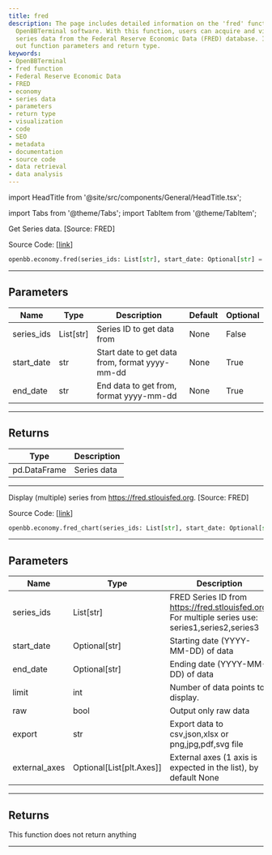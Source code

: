 ```yaml
---
title: fred
description: The page includes detailed information on the 'fred' function in the
  OpenBBTerminal software. With this function, users can acquire and visualize economic
  series data from the Federal Reserve Economic Data (FRED) database. It also lists
  out function parameters and return type.
keywords:
- OpenBBTerminal
- fred function
- Federal Reserve Economic Data
- FRED
- economy
- series data
- parameters
- return type
- visualization
- code
- SEO
- metadata
- documentation
- source code
- data retrieval
- data analysis
---
```


import HeadTitle from '@site/src/components/General/HeadTitle.tsx';

<HeadTitle title="economy.fred - Reference | OpenBB SDK Docs" />

import Tabs from '@theme/Tabs';
import TabItem from '@theme/TabItem';

<Tabs>
<TabItem value="model" label="Model" default>

Get Series data. [Source: FRED]

Source Code: [[link](https://github.com/OpenBB-finance/OpenBBTerminal/tree/main/openbb_terminal/economy/fred_model.py#L208)]

```python
openbb.economy.fred(series_ids: List[str], start_date: Optional[str] = None, end_date: Optional[str] = None)
```

---

## Parameters

| Name | Type | Description | Default | Optional |
| ---- | ---- | ----------- | ------- | -------- |
| series_ids | List[str] | Series ID to get data from | None | False |
| start_date | str | Start date to get data from, format yyyy-mm-dd | None | True |
| end_date | str | End data to get from, format yyyy-mm-dd | None | True |


---

## Returns

| Type | Description |
| ---- | ----------- |
| pd.DataFrame | Series data |
---

</TabItem>
<TabItem value="view" label="Chart">

Display (multiple) series from https://fred.stlouisfed.org. [Source: FRED]

Source Code: [[link](https://github.com/OpenBB-finance/OpenBBTerminal/tree/main/openbb_terminal/economy/fred_view.py#L76)]

```python
openbb.economy.fred_chart(series_ids: List[str], start_date: Optional[str] = None, end_date: Optional[str] = None, limit: int = 10, get_data: bool = False, raw: bool = False, export: str = "", external_axes: Optional[List[matplotlib.axes._axes.Axes]] = None)
```

---

## Parameters

| Name | Type | Description | Default | Optional |
| ---- | ---- | ----------- | ------- | -------- |
| series_ids | List[str] | FRED Series ID from https://fred.stlouisfed.org. For multiple series use: series1,series2,series3 | None | False |
| start_date | Optional[str] | Starting date (YYYY-MM-DD) of data | None | True |
| end_date | Optional[str] | Ending date (YYYY-MM-DD) of data | None | True |
| limit | int | Number of data points to display. | 10 | True |
| raw | bool | Output only raw data | False | True |
| export | str | Export data to csv,json,xlsx or png,jpg,pdf,svg file |  | True |
| external_axes | Optional[List[plt.Axes]] | External axes (1 axis is expected in the list), by default None | None | True |


---

## Returns

This function does not return anything

---

</TabItem>
</Tabs>
